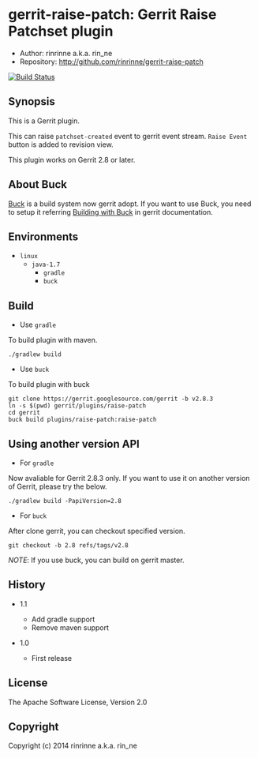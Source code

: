 gerrit-raise-patch: Gerrit Raise Patchset plugin
==================

* Author: rinrinne a.k.a. rin_ne
* Repository: http://github.com/rinrinne/gerrit-raise-patch

[![Build Status](https://travis-ci.org/rinrinne/gerrit-raise-patch.png?branch=master)](https://travis-ci.org/rinrinne/gerrit-raise-patch)

Synopsis
----------------------

This is a Gerrit plugin.

This can raise `patchset-created` event to gerrit event stream.
`Raise Event` button is added to revision view.

This plugin works on Gerrit 2.8 or later.

About Buck
---------------------

[Buck] is a build system now gerrit adopt. If you want to use Buck,
you need to setup it referring [Building with Buck] in gerrit documentation.

[Buck]: http://facebook.github.io/buck/
[Building with Buck]: https://gerrit-documentation.storage.googleapis.com/Documentation/2.8.3/dev-buck.html


Environments
---------------------

* `linux`
  * `java-1.7`
    * `gradle`
    * `buck`

Build
---------------------

* Use `gradle`

To build plugin with maven.

    ./gradlew build

* Use `buck`

To build plugin with buck

    git clone https://gerrit.googlesource.com/gerrit -b v2.8.3
    ln -s $(pwd) gerrit/plugins/raise-patch
    cd gerrit
    buck build plugins/raise-patch:raise-patch

Using another version API
--------------------------

* For `gradle`

Now avaliable for Gerrit 2.8.3 only. If you want to use it on another version of Gerrit, please try the below.

    ./gradlew build -PapiVersion=2.8

* For `buck`

After clone gerrit, you can checkout specified version.

    git checkout -b 2.8 refs/tags/v2.8

*NOTE*: If you use buck, you can build on gerrit master.


History
---------------------

* 1.1
  * Add gradle support
  * Remove maven support

* 1.0
  *  First release

License
---------------------

The Apache Software License, Version 2.0

Copyright
---------------------

Copyright (c) 2014 rinrinne a.k.a. rin_ne
